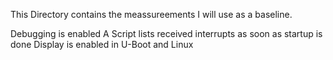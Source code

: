 This Directory contains the meassureements I will use as a baseline. 

Debugging is enabled
A Script lists received interrupts as soon as startup is done
Display is enabled in U-Boot and Linux
